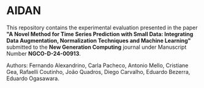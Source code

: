 # AIDAN
This repository contains the experimental evaluation presented in the paper **"A Novel Method for Time Series Prediction with Small Data: Integrating Data Augmentation, Normalization Techniques and Machine Learning"** submitted to the **New Generation Computing** journal under Manuscript Number **NGCO-D-24-00913**.

Authors: Fernando Alexandrino, Carla Pacheco, Antonio Mello, Cristiane Gea, Rafaelli Coutinho, João Quadros, Diego Carvalho, Eduardo Bezerra, Eduardo Ogasawara.
